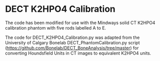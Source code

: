 # DECT K2HPO4 Calibration 

The code has been modified for use with the Mindways solid CT K2HPO4 calibration phantom with five rods labelled A to E. <br>

 The code for DECT_K2HPO4_Calibration.py was adapted from the University of Calgary Bonelab DECT_PhantomCalibration.py script (https://github.com/Bonelab/DECT_BoneAnalysis/tree/master) for converting Houndsfield Units in CT images to equivalent K2HPO4 units. <br>







